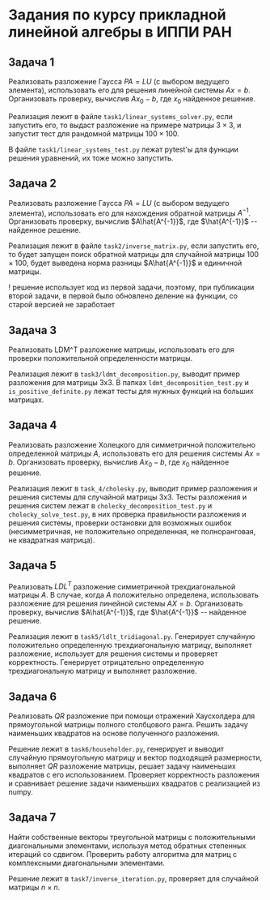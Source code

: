 # Задания по курсу прикладной линейной алгебры в ИППИ РАН

## Задача 1
Реализовать разложение Гаусса $PA = LU$ (с выбором ведущего  элемента), использовать его для решения линейной системы $Ax = b$. 
Организовать проверку, вычислив $Ax_0 - b$, где $x_0$ найденное решение.

Реализация лежит в файле `task1/linear_systems_solver.py`, если запустить его, то выдаст разложение на примере матрицы $3\times 3$, и запустит тест для рандомной матрицы $100\times 100$. 

В файле `task1/linear_systems_test.py` лежат pytest'ы для функции решения уравнений, их тоже можно запустить.

## Задача 2
Реализовать разложение Гаусса $PA = LU$ (с выбором ведущего  элемента), использовать его для нахождения обратной матрицы $A^{-1}$. 
Организовать проверку, вычислив $A\hat{A^{-1}}$, где $\hat{A^{-1}}$ -- найденное решение.

Реализация лежит в файле `task2/inverse_matrix.py`, если запустить его, то будет запущен поиск обратной матрицы для случайной матрицы $100\times 100$, будет выведена норма разницы $A\hat{A^{-1}}$ и единичной матрицы. 

! решение использует код из первой задачи, поэтому, при публикации второй задачи, в первой было обновлено деление на функции, со старой версией не заработает

## Задача 3
Реализовать LDM^T разложение матрицы, использовать его для проверки положительной определенности матрицы.

Реализация лежит в `task3/ldmt_decomposition.py`, выводит пример разложения для матрицы 3x3. В папках `ldmt_decomposition_test.py` и `is_positive_definite.py` лежат тесты для нужных функций на больших матрицах.

## Задача 4
Реализовать разложение Холецкого для симметричной положительно определенной матрицы $A$, использовать его для решения системы $Ax = b$. Организовать проверку, вычислив $Ax_0 - b$, где $x_0$ найденное решение.

Реализация лежит в `task_4/cholesky.py`, выводит пример разложения и решения системы для случайной матрицы 3x3. Тесты разложения и решения систем лежат в `cholecky_decomposition_test.py` и `cholecky_solve_test.py`, в них проверка правильности разложения и решения системы, проверки остановки для возможных ошибок (несимметричная, не положительно определенная, не полноранговая, не квадратная матрица).

## Задача 5
Реализовать $LDL^T$ разложение симметричной трехдиагональной матрицы $A$. В случае, когда $A$ положительно определена, использовать разложение для решения линейной системы $AX=b$. Организовать проверку, вычислив $A\hat{A^{-1}}$, где $\hat{A^{-1}}$ -- найденное решение.

Реализация лежит в `task5/ldlt_tridiagonal.py`. Генерирует случайную положительно определенную трехдиагональную матрицу, выполняет разложение, использует для решения системы и проверяет корректность. Генерирует отрицательно определенную трехдиагональную матрицу и выполняет разложение.

## Задача 6
Реализовать $QR$ разложение при помощи отражений Хаусхолдера для прямоугольной матрицы полного столбцового ранга. Решить задачу наименьших квадратов на основе полученного разложения.

Решение лежит в `task6/householder.py`, генерирует и выводит случайную прямоугольную матрицу и вектор подходящей размерности, выполняет $QR$ разложение матрицы, решает задачу наименьших квадратов с его использованием. Проверяет корректность разложения и сравнивает решение задачи наименьших квадратов с реализацией из numpy.

## Задача 7 
Найти собственные векторы треугольной матрицы с положительными диагональными элементами, используя метод обратных степенных итераций со сдвигом. Проверить работу алгоритма для матриц с комплексными диагональными элементами.

Решение лежит в `task7/inverse_iteration.py`, проверяет для случайной матрицы $n \times n$.